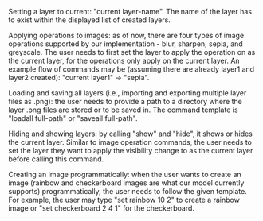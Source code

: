 
Setting a layer to current: "current layer-name". The name of the layer has to exist within the displayed list of created layers.

Applying operations to images: as of now, there are four types of image operations supported by our implementation - blur, sharpen, sepia, and greyscale. The user needs to first set the layer to apply the operation on as the current layer, for the operations only apply on the current layer. An example flow of commands may be (assuming there are already layer1 and layer2 created): "current layer1" -> "sepia". 

Loading and saving all layers (i.e., importing and exporting multiple layer files as .png): the user needs to provide a path to a directory where the layer .png files are stored or to be saved in. The command template is "loadall full-path" or "saveall full-path". 

Hiding and showing layers: by calling "show" and "hide", it shows or hides the current layer. Similar to image operation commands, the user needs to set the layer they want to apply the visibility change to as the current layer before calling this command.

Creating an image programmatically: when the user wants to create an image (rainbow and checkerboard images are what our model currently supports) programmatically, the user needs to follow the given template. For example, the user may type "set rainbow 10 2" to create a rainbow image or "set checkerboard 2 4 1" for the checkerboard.
